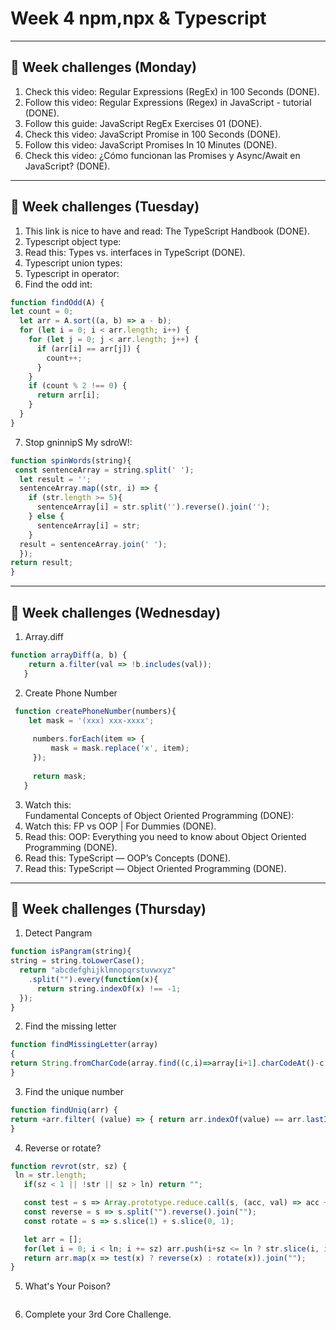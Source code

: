 # Week 4 npm,npx & Typescript 
---
## 📖 Week challenges (Monday)
1. Check this video: 
  Regular Expressions (RegEx) in 100 Seconds (DONE).
2. Follow this video:
  Regular Expressions (Regex) in JavaScript - tutorial (DONE).
3. Follow this guide:
  JavaScript RegEx Exercises 01 (DONE).
4. Check this video:
  JavaScript Promise in 100 Seconds (DONE).
5. Follow this video:
  JavaScript Promises In 10 Minutes (DONE).
6. Check this video:
  ¿Cómo funcionan las Promises y Async/Await en JavaScript? (DONE).

---
## 📖 Week challenges (Tuesday)
1. This link is nice to have and read:
  The TypeScript Handbook (DONE).
2. Typescript object type:
3. Read this:
  Types vs. interfaces in TypeScript (DONE).
4. Typescript union types: 
5. Typescript in operator:
6. Find the odd int:

```javascript
function findOdd(A) {
let count = 0;
  let arr = A.sort((a, b) => a - b);
  for (let i = 0; i < arr.length; i++) {
    for (let j = 0; j < arr.length; j++) {
      if (arr[i] == arr[j]) {
        count++;
      }
    }
    if (count % 2 !== 0) {
      return arr[i];
    }
  }
}
```

7. Stop gninnipS My sdroW!:
```javascript
function spinWords(string){
 const sentenceArray = string.split(' ');
  let result = '';
  sentenceArray.map((str, i) => {
    if (str.length >= 5){
      sentenceArray[i] = str.split('').reverse().join('');
    } else {
      sentenceArray[i] = str;
    }
  result = sentenceArray.join(' ');
  });
return result;
}

```
  
---
## 📖 Week challenges (Wednesday)
1. Array.diff
```javascript
function arrayDiff(a, b) {
    return a.filter(val => !b.includes(val));
   }
```

2. Create Phone Number
```javascript
 function createPhoneNumber(numbers){
    let mask = '(xxx) xxx-xxxx';
 
     numbers.forEach(item => {
         mask = mask.replace('x', item);
     });
 
     return mask;
   }
```
3. Watch this:  
  Fundamental Concepts of Object Oriented Programming (DONE):
4. Watch this:
  FP vs OOP | For Dummies (DONE).
5. Read this:
  OOP: Everything you need to know about Object Oriented Programming (DONE).
6. Read this:
  TypeScript — OOP’s Concepts (DONE).
7. Read this:
  TypeScript — Object Oriented Programming (DONE).

---
## 📖 Week challenges (Thursday)
1. Detect Pangram
```javascript
function isPangram(string){
string = string.toLowerCase();
  return "abcdefghijklmnopqrstuvwxyz"
    .split("").every(function(x){
      return string.indexOf(x) !== -1;
  });
}
```

2. Find the missing letter
```javascript
function findMissingLetter(array)
{
return String.fromCharCode(array.find((c,i)=>array[i+1].charCodeAt()-c.charCodeAt()!==1).charCodeAt()+1)
}
```

3. Find the unique number
```javascript
function findUniq(arr) {
return +arr.filter( (value) => { return arr.indexOf(value) == arr.lastIndexOf(value) } );
}
```

4. Reverse or rotate?
```javascript
function revrot(str, sz) {
 ln = str.length;
   if(sz < 1 || !str || sz > ln) return "";

   const test = s => Array.prototype.reduce.call(s, (acc, val) => acc + Number(val) ** 3, 0) % 2 === 0;
   const reverse = s => s.split("").reverse().join("");
   const rotate = s => s.slice(1) + s.slice(0, 1);

   let arr = [];
   for(let i = 0; i < ln; i += sz) arr.push(i+sz <= ln ? str.slice(i, i+sz) : "")
   return arr.map(x => test(x) ? reverse(x) : rotate(x)).join("");
}
```

5. What's Your Poison?
```javascript

```
6. Complete your 3rd Core Challenge. 


